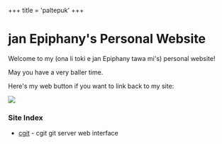 +++
title = 'paltepuk'
+++

# jan Epiphany's Personal Website

Welcome to my (ona li toki e jan Epiphany tawa mi's) personal website!

May you have a very baller time.

Here's my web button if you want to link back to my site:

![](/buttons/paltepuk.gif)

### Site Index

- [cgit](/cgit/) - cgit git server web interface
